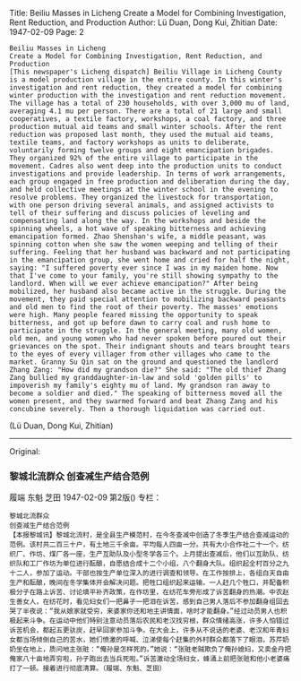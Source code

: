 Title: Beiliu Masses in Licheng Create a Model for Combining Investigation, Rent Reduction, and Production
Author: Lü Duan, Dong Kui, Zhitian
Date: 1947-02-09
Page: 2

    Beiliu Masses in Licheng
    Create a Model for Combining Investigation, Rent Reduction, and Production
    [This newspaper's Licheng dispatch] Beiliu Village in Licheng County is a model production village in the entire county. In this winter's investigation and rent reduction, they created a model for combining winter production with the investigation and rent reduction movement. The village has a total of 230 households, with over 3,000 mu of land, averaging 4.1 mu per person. There are a total of 21 large and small cooperatives, a textile factory, workshops, a coal factory, and three production mutual aid teams and small winter schools. After the rent reduction was proposed last month, they used the mutual aid teams, textile teams, and factory workshops as units to deliberate, voluntarily forming twelve groups and eight emancipation brigades. They organized 92% of the entire village to participate in the movement. Cadres also went deep into the production units to conduct investigations and provide leadership. In terms of work arrangements, each group engaged in free production and deliberation during the day, and held collective meetings at the winter school in the evening to resolve problems. They organized the livestock for transportation, with one person driving several animals, and assigned activists to tell of their suffering and discuss policies of leveling and compensating land along the way. In the workshops and beside the spinning wheels, a hot wave of speaking bitterness and achieving emancipation formed. Zhao Shenshan's wife, a middle peasant, was spinning cotton when she saw the women weeping and telling of their suffering. Feeling that her husband was backward and not participating in the emancipation group, she went home and cried for half the night, saying: "I suffered poverty ever since I was in my maiden home. Now that I've come to your family, you're still showing sympathy to the landlord. When will we ever achieve emancipation?" After being mobilized, her husband also became active in the struggle. During the movement, they paid special attention to mobilizing backward peasants and old men to find the root of their poverty. The masses' emotions were high. Many people feared missing the opportunity to speak bitterness, and got up before dawn to carry coal and rush home to participate in the struggle. In the general meeting, many old women, old men, and young women who had never spoken before poured out their grievances on the spot. Their indignant shouts and tears brought tears to the eyes of every villager from other villages who came to the market. Granny Su Qin sat on the ground and questioned the landlord Zhang Zang: "How did my grandson die?" She said: "The old thief Zhang Zang bullied my granddaughter-in-law and sold 'golden pills' to impoverish my family's eighty mu of land. My grandson ran away to become a soldier and died." The speaking of bitterness moved all the women present, and they swarmed forward and beat Zhang Zang and his concubine severely. Then a thorough liquidation was carried out.
(Lü Duan, Dong Kui, Zhitian)



<hr /> 

Original: 


### 黎城北流群众  创查减生产结合范例
履端  东魁  芝田
1947-02-09
第2版()
专栏：

    黎城北流群众
    创查减生产结合范例
    【本报黎城讯】黎城北流村，是全县生产模范村，在今冬查减中创造了冬季生产结合查减运动的范例。该村共二百三十户，有土地三千余亩。平均每人四亩一分。共有大小合作社二十一个。纺织厂、作坊、煤厂各一座，生产互助队及小型冬学各三个。上月提出查减后，他们以互助队、纺织队和工厂作坊为单位进行酝酿，自愿结合成十二个小组，八个翻身大队。组织起全村百分之九十二人，参加了运动。干部也按生产单位深入的进行调查和领导。在工作按排上，各组白天自由生产和酝酿，晚间在冬学集体开会解决问题。把牲口组织起来运输，一人赶几个牲口，并配备积极分子在路上诉苦、讨论填平补齐政策，在作坊里，在纺花车旁形成了诉苦翻身的热潮。中农赵生善女人，在纺花时，看见妇女们一把鼻子一把泪在诉苦，感到自己男人落后不参加翻身组回去哭了半夜说：“我从娘家就受穷，来婆家你还和地主讲情面，啥时才能翻身。”经过动员男人也积极起来斗争。在运动中他们特别注意动员落后农民和老汉找穷根，群众情绪高涨，许多人怕错过诉苦机会，都起五更驮炭，赶早回家参加斗争。在大会上，许多从不说话的老婆、老汉和年青妇女都当场倾倒自己的苦水，她们愤激的呼喊、泣涕使每个赶集的外村群众都落下了眼泪，苏芹奶奶坐在地上，质问地主张赃：“俺孙是怎样死的。”她说：“张赃老贼欺负了俺孙媳妇，又卖金丹把俺家八十亩地弄穷啦，孙子跑出去当兵死啦。”诉苦激动全场妇女，蜂涌上前把张赃和他小老婆痛打了一顿。接着进行彻底清算。（履端、东魁、芝田）
